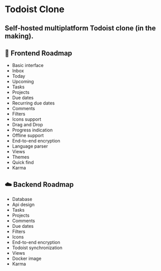 # Todoist Clone
Self-hosted multiplatform Todoist clone (in the making).
---

## :iphone: Frontend Roadmap
- Basic interface
- Inbox
- Today
- Upcoming
- Tasks
- Projects
- Due dates
- Recurring due dates
- Comments
- Filters
- Icons support
- Drag and Drop
- Progress indication
- Offline support
- End-to-end encryption
- Language parser
- Views
- Themes
- Quick find
- Karma

## :cloud: Backend Roadmap
- Database
- Api design
- Tasks
- Projects
- Comments
- Due dates
- Filters
- Icons
- End-to-end encryption
- Todoist synchronization
- Views
- Docker image
- Karma
